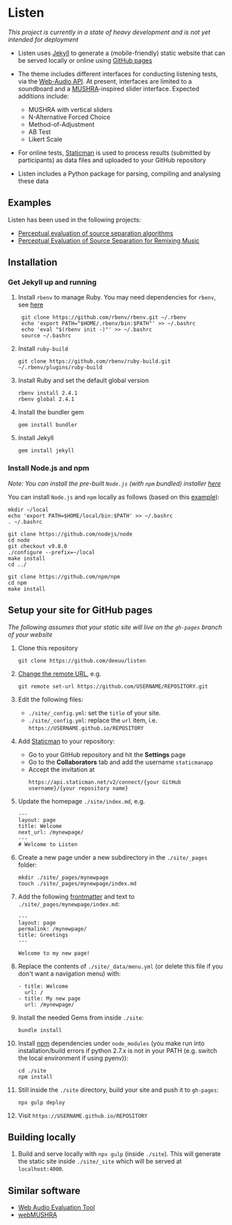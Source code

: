 # Listen

*This project is currently in a state of heavy development and is not yet
intended for deployment*

- Listen uses [Jekyll](https://jekyllrb.com/) to generate a (mobile-friendly)
static website that can be served locally or online using [GitHub pages](https://pages.github.com/)

- The theme includes different interfaces for conducting listening tests, via the [Web-Audio
API](https://developer.mozilla.org/en-US/docs/Web/API/Web_Audio_API). At
present, interfaces are limited to a soundboard and a
[MUSHRA](https://en.wikipedia.org/wiki/MUSHRA)-inspired slider interface.
Expected additions include:

    - MUSHRA with vertical sliders
    - N-Alternative Forced Choice
    - Method-of-Adjustment
    - AB Test
    - Likert Scale

- For online tests, [Staticman](https://github.com/eduardoboucas/staticman) is
  used to process results (submitted by participants) as data files and
  uploaded to your GitHub repository

- Listen includes a Python package for parsing, compiling and analysing these data

## Examples

Listen has been used in the following projects:

- [Perceptual evaluation of source separation algorithms](https://cvssp.github.io/perceptual-study-source-separation/)
- [Perceptual Evaluation of Source Separation for Remixing Music](https://hagenw.github.io/2017/evaluation-of-source-separation-for-remixing/)

## Installation

### Get Jekyll up and running

1. Install `rbenv` to manage Ruby. You may need dependencies for `rbenv`, see
   [here](https://www.digitalocean.com/community/tutorials/how-to-install-ruby-on-rails-with-rbenv-on-ubuntu-16-04)
   ```
    git clone https://github.com/rbenv/rbenv.git ~/.rbenv
    echo 'export PATH="$HOME/.rbenv/bin:$PATH"' >> ~/.bashrc
    echo 'eval "$(rbenv init -)"' >> ~/.bashrc
    source ~/.bashrc
    ```

2. Install `ruby-build`
    ```
    git clone https://github.com/rbenv/ruby-build.git ~/.rbenv/plugins/ruby-build
    ```

3. Install Ruby and set the default global version
    ```
    rbenv install 2.4.1
    rbenv global 2.4.1
    ```

4. Install the bundler gem
    ```
    gem install bundler
    ```

5. Install Jekyll
    ```
    gem install jekyll
    ```

### Install Node.js and npm

*Note: You can install the pre-built `Node.js` (with `npm` bundled) installer
[here](https://nodejs.org/en/download/)*

You can install `Node.js` and `npm` locally as follows (based on this
[example](https://gist.github.com/isaacs/579814)):

```
mkdir ~/local
echo 'export PATH=$HOME/local/bin:$PATH' >> ~/.bashrc
. ~/.bashrc

git clone https://github.com/nodejs/node
cd node
git checkout v9.8.0
./configure --prefix=~/local
make install
cd ../

git clone https://github.com/npm/npm
cd npm
make install 
```

## Setup your site for GitHub pages

*The following assumes that your static site will live on the `gh-pages` branch
of your website*

1. Clone this repository
    ```
    git clone https://github.com/deeuu/listen
    ```

2. [Change the remote URL](https://help.github.com/articles/changing-a-remote-s-url/), e.g.
    ```
    git remote set-url https://github.com/USERNAME/REPOSITORY.git
    ```

3. Edit the following files:
    - `./site/_config.yml`: set the `title` of your site.
    - `./site/_config.yml`: replace the `url` item, i.e. `https://USERNAME.github.io/REPOSITORY`

4. Add [Staticman](https://staticman.net/docs/) to your repository:
    - Go to your GitHub repository and hit the **Settings** page
    - Go to the **Collaborators** tab and add the username `staticmanapp`
    - Accept the invitation at
        ```
        https://api.staticman.net/v2/connect/{your GitHub username}/{your repository name}
        ```
5. Update the homepage `./site/index.md`, e.g.
    ```
    ---
    layout: page
    title: Welcome
    next_url: /mynewpage/
    ---
    # Welcome to Listen
    ```

6. Create a new page under a new subdirectory in the `./site/_pages` folder:
    ```
    mkdir ./site/_pages/mynewpage
    touch ./site/_pages/mynewpage/index.md
    ```

7. Add the following [frontmatter](https://jekyllrb.com/docs/frontmatter/) and
   text to `./site/_pages/mynewpage/index.md`:
    ```
    ---
    layout: page
    permalink: /mynewpage/
    title: Greetings
    ---

    Welcome to my new page!
    ```

7. Replace the contents of `./site/_data/menu.yml` (or delete this file if you
   don't want a navigation menu) with:

    ```
    - title: Welcome
      url: /
    - title: My new page
      url: /mynewpage/
    ```
8. Install the needed Gems from inside `./site`:
    ```
    bundle install
    ```

9. Install [npm](https://docs.npmjs.com/cli/install) dependencies under
   `node_modules` (you make run into installation/build errors if python 2.7.x is
   not in your PATH (e.g. switch the local environment if using pyenv)):
    ```
    cd ./site
    npm install
    ```

10. Still inside the `./site` directory, build your site and push it to
   `gh-pages`:
    ```
    npx gulp deploy
    ```

11. Visit `https://USERNAME.github.io/REPOSITORY`

## Building locally

1. Build and serve locally with `npx gulp` (inside `./site`). This will
   generate the static site inside `./site/_site` which will be served at
   `localhost:4000`.

## Similar software

- [Web Audio Evaluation Tool](https://github.com/BrechtDeMan/WebAudioEvaluationTool)
- [webMUSHRA](https://github.com/audiolabs/webMUSHRA)

